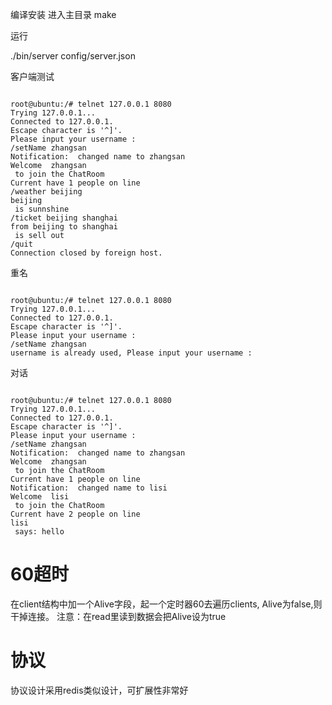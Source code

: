 编译安装
进入主目录  make

运行

./bin/server config/server.json​

客户端测试
<pre><code>
root@ubuntu:/# telnet 127.0.0.1 8080
Trying 127.0.0.1...
Connected to 127.0.0.1.
Escape character is '^]'.
Please input your username :
/setName zhangsan
Notification:  changed name to zhangsan
Welcome  zhangsan
 to join the ChatRoom
Current have 1 people on line
/weather beijing
beijing
 is sunnshine
/ticket beijing shanghai
from beijing to shanghai
 is sell out
/quit
Connection closed by foreign host.
</code></pre>

重名
<pre><code>
root@ubuntu:/# telnet 127.0.0.1 8080
Trying 127.0.0.1...
Connected to 127.0.0.1.
Escape character is '^]'.
Please input your username :
/setName zhangsan
username is already used, Please input your username :
</code></pre>

对话
<pre><code>
root@ubuntu:/# telnet 127.0.0.1 8080
Trying 127.0.0.1...
Connected to 127.0.0.1.
Escape character is '^]'.
Please input your username :
/setName zhangsan
Notification:  changed name to zhangsan
Welcome  zhangsan
 to join the ChatRoom
Current have 1 people on line
Notification:  changed name to lisi
Welcome  lisi
 to join the ChatRoom
Current have 2 people on line
lisi
 says: hello
</code></pre>


60超时
======
在client结构中加一个Alive字段，起一个定时器60去遍历clients, Alive为false,则干掉连接。 注意：在read里读到数据会把Alive设为true

协议
======
协议设计采用redis类似设计，可扩展性非常好
